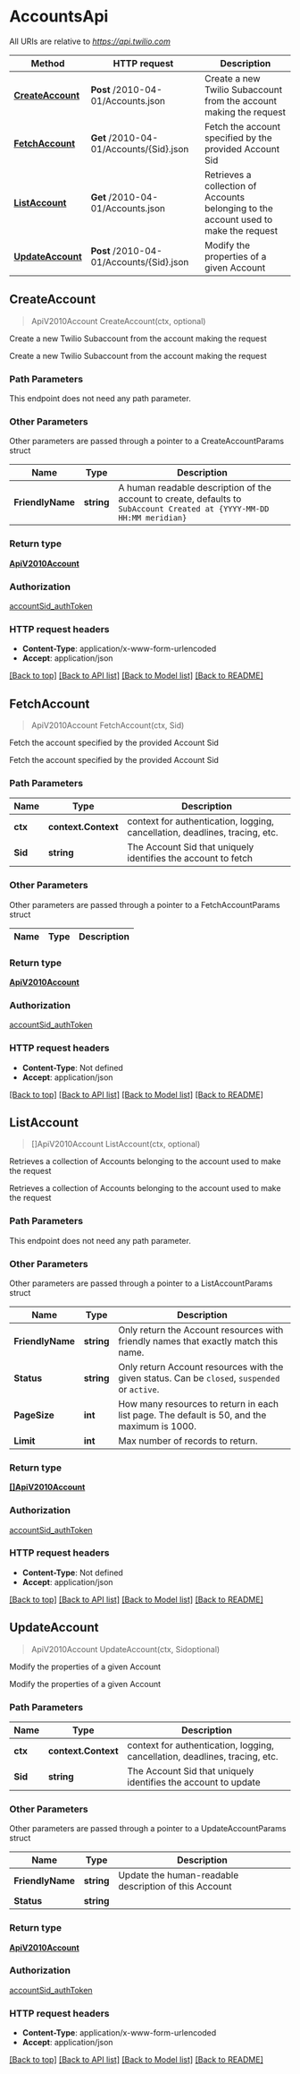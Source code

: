 # AccountsApi

All URIs are relative to *https://api.twilio.com*

Method | HTTP request | Description
------------- | ------------- | -------------
[**CreateAccount**](AccountsApi.md#CreateAccount) | **Post** /2010-04-01/Accounts.json | Create a new Twilio Subaccount from the account making the request
[**FetchAccount**](AccountsApi.md#FetchAccount) | **Get** /2010-04-01/Accounts/{Sid}.json | Fetch the account specified by the provided Account Sid
[**ListAccount**](AccountsApi.md#ListAccount) | **Get** /2010-04-01/Accounts.json | Retrieves a collection of Accounts belonging to the account used to make the request
[**UpdateAccount**](AccountsApi.md#UpdateAccount) | **Post** /2010-04-01/Accounts/{Sid}.json | Modify the properties of a given Account



## CreateAccount

> ApiV2010Account CreateAccount(ctx, optional)

Create a new Twilio Subaccount from the account making the request

Create a new Twilio Subaccount from the account making the request

### Path Parameters

This endpoint does not need any path parameter.

### Other Parameters

Other parameters are passed through a pointer to a CreateAccountParams struct


Name | Type | Description
------------- | ------------- | -------------
**FriendlyName** | **string** | A human readable description of the account to create, defaults to `SubAccount Created at {YYYY-MM-DD HH:MM meridian}`

### Return type

[**ApiV2010Account**](ApiV2010Account.md)

### Authorization

[accountSid_authToken](../README.md#accountSid_authToken)

### HTTP request headers

- **Content-Type**: application/x-www-form-urlencoded
- **Accept**: application/json

[[Back to top]](#) [[Back to API list]](../README.md#documentation-for-api-endpoints)
[[Back to Model list]](../README.md#documentation-for-models)
[[Back to README]](../README.md)


## FetchAccount

> ApiV2010Account FetchAccount(ctx, Sid)

Fetch the account specified by the provided Account Sid

Fetch the account specified by the provided Account Sid

### Path Parameters


Name | Type | Description
------------- | ------------- | -------------
**ctx** | **context.Context** | context for authentication, logging, cancellation, deadlines, tracing, etc.
**Sid** | **string** | The Account Sid that uniquely identifies the account to fetch

### Other Parameters

Other parameters are passed through a pointer to a FetchAccountParams struct


Name | Type | Description
------------- | ------------- | -------------

### Return type

[**ApiV2010Account**](ApiV2010Account.md)

### Authorization

[accountSid_authToken](../README.md#accountSid_authToken)

### HTTP request headers

- **Content-Type**: Not defined
- **Accept**: application/json

[[Back to top]](#) [[Back to API list]](../README.md#documentation-for-api-endpoints)
[[Back to Model list]](../README.md#documentation-for-models)
[[Back to README]](../README.md)


## ListAccount

> []ApiV2010Account ListAccount(ctx, optional)

Retrieves a collection of Accounts belonging to the account used to make the request

Retrieves a collection of Accounts belonging to the account used to make the request

### Path Parameters

This endpoint does not need any path parameter.

### Other Parameters

Other parameters are passed through a pointer to a ListAccountParams struct


Name | Type | Description
------------- | ------------- | -------------
**FriendlyName** | **string** | Only return the Account resources with friendly names that exactly match this name.
**Status** | **string** | Only return Account resources with the given status. Can be `closed`, `suspended` or `active`.
**PageSize** | **int** | How many resources to return in each list page. The default is 50, and the maximum is 1000.
**Limit** | **int** | Max number of records to return.

### Return type

[**[]ApiV2010Account**](ApiV2010Account.md)

### Authorization

[accountSid_authToken](../README.md#accountSid_authToken)

### HTTP request headers

- **Content-Type**: Not defined
- **Accept**: application/json

[[Back to top]](#) [[Back to API list]](../README.md#documentation-for-api-endpoints)
[[Back to Model list]](../README.md#documentation-for-models)
[[Back to README]](../README.md)


## UpdateAccount

> ApiV2010Account UpdateAccount(ctx, Sidoptional)

Modify the properties of a given Account

Modify the properties of a given Account

### Path Parameters


Name | Type | Description
------------- | ------------- | -------------
**ctx** | **context.Context** | context for authentication, logging, cancellation, deadlines, tracing, etc.
**Sid** | **string** | The Account Sid that uniquely identifies the account to update

### Other Parameters

Other parameters are passed through a pointer to a UpdateAccountParams struct


Name | Type | Description
------------- | ------------- | -------------
**FriendlyName** | **string** | Update the human-readable description of this Account
**Status** | **string** | 

### Return type

[**ApiV2010Account**](ApiV2010Account.md)

### Authorization

[accountSid_authToken](../README.md#accountSid_authToken)

### HTTP request headers

- **Content-Type**: application/x-www-form-urlencoded
- **Accept**: application/json

[[Back to top]](#) [[Back to API list]](../README.md#documentation-for-api-endpoints)
[[Back to Model list]](../README.md#documentation-for-models)
[[Back to README]](../README.md)

